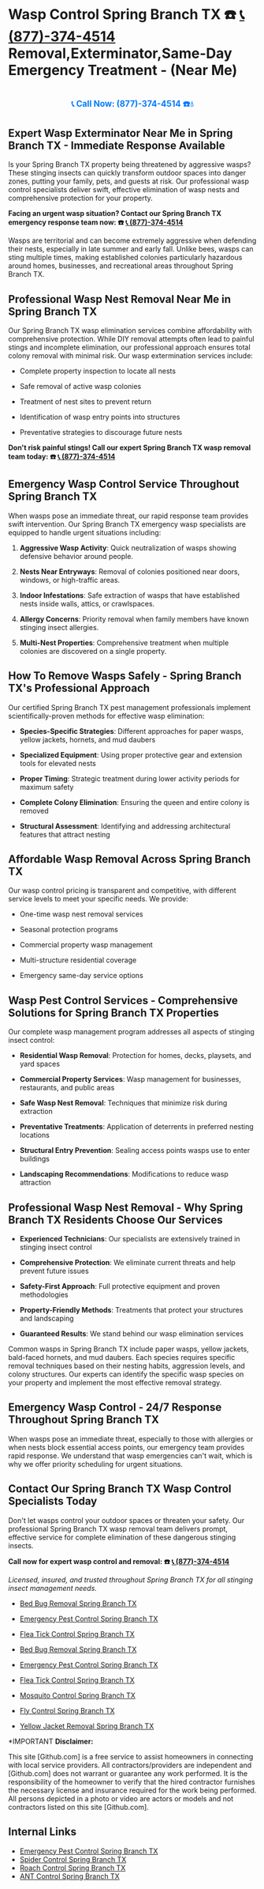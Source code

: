 # Wasp Control Spring Branch TX ☎️ [📞 (877)-374-4514](https://pest-control-4514.netlify.app) Removal,Exterminator,Same-Day Emergency Treatment - (Near Me) 
# 

<p align="center" style="font-size: 1.2em; font-weight: bold; margin: 20px 0;">
  <a href="https://pest-control-4514.netlify.app" target="_blank" style="color: #007BFF; text-decoration: none;">📞 Call Now: (877)-374-4514 ☎️💧</a>
</p>

## Expert Wasp Exterminator Near Me in Spring Branch TX - Immediate Response Available

Is your Spring Branch TX property being threatened by aggressive wasps? These stinging insects can quickly transform outdoor spaces into danger zones, putting your family, pets, and guests at risk. Our professional wasp control specialists deliver swift, effective elimination of wasp nests and comprehensive protection for your property.

**Facing an urgent wasp situation? Contact our Spring Branch TX emergency response team now: ☎️ [📞 (877)-374-4514](https://pest-control-4514.netlify.app)**

Wasps are territorial and can become extremely aggressive when defending their nests, especially in late summer and early fall. Unlike bees, wasps can sting multiple times, making established colonies particularly hazardous around homes, businesses, and recreational areas throughout Spring Branch TX.

## Professional Wasp Nest Removal Near Me in Spring Branch TX

Our Spring Branch TX wasp elimination services combine affordability with comprehensive protection. While DIY removal attempts often lead to painful stings and incomplete elimination, our professional approach ensures total colony removal with minimal risk. Our wasp extermination services include:

- Complete property inspection to locate all nests

- Safe removal of active wasp colonies

- Treatment of nest sites to prevent return

- Identification of wasp entry points into structures

- Preventative strategies to discourage future nests

**Don't risk painful stings! Call our expert Spring Branch TX wasp removal team today: ☎️ [📞 (877)-374-4514](https://pest-control-4514.netlify.app)**

## Emergency Wasp Control Service Throughout Spring Branch TX

When wasps pose an immediate threat, our rapid response team provides swift intervention. Our Spring Branch TX emergency wasp specialists are equipped to handle urgent situations including:

1. **Aggressive Wasp Activity**: Quick neutralization of wasps showing defensive behavior around people.

2. **Nests Near Entryways**: Removal of colonies positioned near doors, windows, or high-traffic areas.

3. **Indoor Infestations**: Safe extraction of wasps that have established nests inside walls, attics, or crawlspaces.

4. **Allergy Concerns**: Priority removal when family members have known stinging insect allergies.

5. **Multi-Nest Properties**: Comprehensive treatment when multiple colonies are discovered on a single property.

## How To Remove Wasps Safely - Spring Branch TX's Professional Approach

Our certified Spring Branch TX pest management professionals implement scientifically-proven methods for effective wasp elimination:

- **Species-Specific Strategies**: Different approaches for paper wasps, yellow jackets, hornets, and mud daubers

- **Specialized Equipment**: Using proper protective gear and extension tools for elevated nests

- **Proper Timing**: Strategic treatment during lower activity periods for maximum safety

- **Complete Colony Elimination**: Ensuring the queen and entire colony is removed

- **Structural Assessment**: Identifying and addressing architectural features that attract nesting

## Affordable Wasp Removal Across Spring Branch TX

Our wasp control pricing is transparent and competitive, with different service levels to meet your specific needs. We provide:

- One-time wasp nest removal services

- Seasonal protection programs

- Commercial property wasp management

- Multi-structure residential coverage

- Emergency same-day service options

## Wasp Pest Control Services - Comprehensive Solutions for Spring Branch TX Properties

Our complete wasp management program addresses all aspects of stinging insect control:

- **Residential Wasp Removal**: Protection for homes, decks, playsets, and yard spaces

- **Commercial Property Services**: Wasp management for businesses, restaurants, and public areas

- **Safe Wasp Nest Removal**: Techniques that minimize risk during extraction

- **Preventative Treatments**: Application of deterrents in preferred nesting locations

- **Structural Entry Prevention**: Sealing access points wasps use to enter buildings

- **Landscaping Recommendations**: Modifications to reduce wasp attraction

## Professional Wasp Nest Removal - Why Spring Branch TX Residents Choose Our Services

- **Experienced Technicians**: Our specialists are extensively trained in stinging insect control

- **Comprehensive Protection**: We eliminate current threats and help prevent future issues

- **Safety-First Approach**: Full protective equipment and proven methodologies

- **Property-Friendly Methods**: Treatments that protect your structures and landscaping

- **Guaranteed Results**: We stand behind our wasp elimination services

Common wasps in Spring Branch TX include paper wasps, yellow jackets, bald-faced hornets, and mud daubers. Each species requires specific removal techniques based on their nesting habits, aggression levels, and colony structures. Our experts can identify the specific wasp species on your property and implement the most effective removal strategy.

## Emergency Wasp Control - 24/7 Response Throughout Spring Branch TX

When wasps pose an immediate threat, especially to those with allergies or when nests block essential access points, our emergency team provides rapid response. We understand that wasp emergencies can't wait, which is why we offer priority scheduling for urgent situations.

## Contact Our Spring Branch TX Wasp Control Specialists Today

Don't let wasps control your outdoor spaces or threaten your safety. Our professional Spring Branch TX wasp removal team delivers prompt, effective service for complete elimination of these dangerous stinging insects.

**Call now for expert wasp control and removal: ☎️ [📞 (877)-374-4514](https://pest-control-4514.netlify.app)**

*Licensed, insured, and trusted throughout Spring Branch TX for all stinging insect management needs.*


- [Bed Bug Removal Spring Branch TX](https://github.com/allyoucaneatsushiin/plumbing-texas/blob/main/Bed-Bug-Removal-Spring-Branch-TX-877-374-4514-Exterminator-Same-Day-Emergency-Treatment-Near-Me.md)
- [Emergency Pest Control Spring Branch TX](https://github.com/allyoucaneatsushiin/plumbing-texas/blob/main/Emergency-Pest-Control-Spring-Branch-TX-877-374-4514-24-7-Fast-Response-Near-Me.md)
- [Flea Tick Control Spring Branch TX](https://github.com/allyoucaneatsushiin/plumbing-texas/blob/main/Flea-Tick-Control-Spring-Branch-TX-877-374-4514-Removal-Exterminator-Same-Day-Emergency-Treatment-Near-Me.md)


- [Bed Bug Removal Spring Branch TX](https://github.com/allyoucaneatsushiin/plumbing-texas/blob/main/Bed-Bug-Removal-Spring-Branch-TX-877-374-4514-Exterminator-Same-Day-Emergency-Treatment-Near-Me.md)
- [Emergency Pest Control Spring Branch TX](https://github.com/allyoucaneatsushiin/plumbing-texas/blob/main/Emergency-Pest-Control-Spring-Branch-TX-877-374-4514-24-7-Fast-Response-Near-Me.md)
- [Flea Tick Control Spring Branch TX](https://github.com/allyoucaneatsushiin/plumbing-texas/blob/main/Flea-Tick-Control-Spring-Branch-TX-877-374-4514-Removal-Exterminator-Same-Day-Emergency-Treatment-Near-Me.md)


- [Mosquito Control Spring Branch TX](https://github.com/allyoucaneatsushiin/plumbing-texas/blob/main/Mosquito-Control-Spring-Branch-TX-877-374-4514-Exterminator-Same-Day-Emergency-Treatment-Near-Me.md)
- [Fly Control Spring Branch TX](https://github.com/allyoucaneatsushiin/plumbing-texas/blob/main/Fly-Control-Spring-Branch-TX-877-374-4514-Prevention-Same-Day-Emergency-Treatment-Near-Me.md)
- [Yellow Jacket Removal Spring Branch TX](https://github.com/allyoucaneatsushiin/plumbing-texas/blob/main/Yellow-Jacket-Removal-Spring-Branch-TX-877-374-4514-Exterminator-Same-Day-Emergency-Treatment-Near-Me.md)


*IMPORTANT **Disclaimer:**  

This site [Github.com] is a free service to assist homeowners in connecting with local service providers. All contractors/providers are independent and [Github.com] does not warrant or guarantee any work performed. It is the responsibility of the homeowner to verify that the hired contractor furnishes the necessary license and insurance required for the work being performed. All persons depicted in a photo or video are actors or models and not contractors listed on this site [Github.com].


## Internal Links
- [Emergency Pest Control Spring Branch TX](https://github.com/allyoucaneatsushiin/plumbing-texas/blob/main/Emergency-Pest-Control-Spring-Branch-TX-877-374-4514-24-7-Fast-Response-Near-Me.md)
- [Spider Control Spring Branch TX](https://github.com/allyoucaneatsushiin/plumbing-texas/blob/main/Spider-Control-Spring-Branch-TX-877-374-4514-Removal-Exterminator-Same-Day-Emergency-Treatment-Near-Me.md)
- [Roach Control Spring Branch TX](https://github.com/allyoucaneatsushiin/plumbing-texas/blob/main/Roach-Control-Spring-Branch-TX-877-374-4514-Removal-Exterminator-Same-Day-Emergency-Treatment-Near-Me.md)
- [ANT Control Spring Branch TX](https://github.com/allyoucaneatsushiin/plumbing-texas/blob/main/ANT-Control-Spring-Branch-TX-877-374-4514-Prevention-Extermination-Same-Day-Emergency-Treatment-Near-Me.md)
